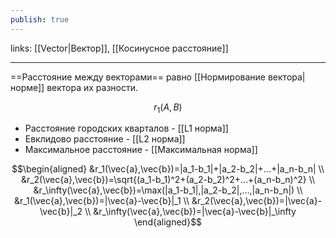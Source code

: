 ```yaml
---
publish: true
---
```

links: [[Vector|Вектор]], [[Косинусное расстояние]]

---

==Расстояние между векторами== равно [[Нормирование вектора|норме]]  вектора их разности.

$$r_1(A, B)$$

 - Расстояние городских кварталов - [[L1 норма]]
 - Евклидово расстояние - [[L2 норма]]
 - Максимальное расстояние - [[Максимальная норма]]

$$\begin{aligned}
&r_1(\vec{a},\vec{b})=|a_1-b_1|+|a_2-b_2|+...+|a_n-b_n| \\
&r_2(\vec{a},\vec{b})=\sqrt{(a_1-b_1)^2+(a_2-b_2)^2+...+(a_n-b_n)^2} \\
&r_\infty(\vec{a},\vec{b})=\max(|a_1-b_1|,|a_2-b_2|,...,|a_n-b_n|) \\
&r_1(\vec{a},\vec{b})=|\vec{a}-\vec{b}|_1 \\
&r_2(\vec{a},\vec{b})=|\vec{a}-\vec{b}|_2 \\
&r_\infty(\vec{a},\vec{b})=|\vec{a}-\vec{b}|_\infty 
\end{aligned}$$
